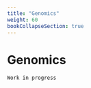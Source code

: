 ```yaml
---
title: "Genomics"
weight: 60
bookCollapseSection: true
---
```


# Genomics
```
Work in progress
```
